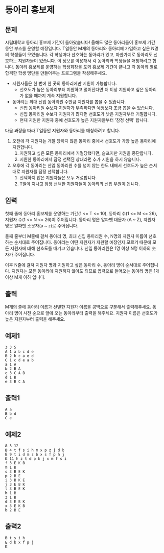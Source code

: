 # 동아리 홍보제

## 문제

시립대학교 동아리 홍보제 기간이 돌아왔습니다! 올해도 많은 동아리들이 홍보제 기간 동안 부스를 운영할 예정입니다. T일동안 M개의 동아리와 동아리에 가입하고 싶은 N명의 학생들이 모였습니다. 각 학생마다 선호하는 동아리가 있고, 마찬가지로 동아리도 선호하는 지원자들이 있습니다. 이 정보를 이용해서 각 동아리와 학생들을 매칭하려고 합니다. 동아리 홍보제를 운영하는 학생회장을 도와 홍보제 기간이 끝나고 각 동아리 별로 합격한 학생 명단을 만들어주는 프로그램을 작성해주세요.

- 지원자들은 한 번에 한 곳의 동아리에만 지원이 가능합니다.
  - 선호도가 높은 동아리부터 지원하고 떨어진다면 더 이상 지원하고 싶은 동아리가 없을 때까지 계속 지원합니다. 
- 동아리는 최대 신입 동아리원 수만큼 지원자를 뽑을 수 있습니다.
  - 신입 동아리원 수보다 지원자가 부족하다면 예정보다 조금 뽑을 수 있습니다.
  - 신입 동아리원 수보다 지원자가 많다면 선호도가 낮은 지원자부터 거절합니다.
  - 현재 지원한 지원자 중에 선호도가 높은 지원자들부터 '잠정 선택' 합니다.

다음 과정을 따라 T일동안 지원자와 동아리를 매칭하려고 합니다.

1. 오전에 각 지원자는 거절 당하지 않은 동아리 중에서 선호도가 가장 높은 동아리에 지원합니다.
   1. 지원하고 싶은 모든 동아리에서 거절당했다면, 슬프지만 지원을 중단합니다.
   2. 지원한 동아리에서 잠정 선택된 상태라면 추가 지원을 하지 않습니다.
2. 오후에 각 동아리는 신입 동아리원 수를 넘지 않는 한도 내에서 선호도가 높은 순서대로 지원자를 잠정 선택합니다.
   1. 선택하지 않은 지원자들은 모두 거절합니다.
   2. T일이 지나고 잠정 선택한 지원자들이 동아리의 신입 부원이 됩니다.

## 입력

첫째 줄에 동아리 홍보제를 운영하는 기간(1 <= T <= 10), 동아리 수(1 <= M <= 26), 지원자 수(1 <= N <= 26)이 주어집니다. 동아리 명은 알파벳 대문자 (A ~ Z), 지원자 명은 알파벳 소문자(a ~ z)로 주어집니다.

둘째 줄부터 M줄에 걸쳐 동아리 명, 최대 신입 동아리원 수, N명의 지원자 이름이 선호하는 순서대로 주어집니다. 동아리는 어떤 지원자가 지원할 예정인지 모르기 때문에 모든 지원자에 대해 선호도를 매기고 있습니다. 신입 동아리원은 1명 이상 N명 이하의 숫자가 주어집니다.

이후 N줄에 걸쳐 지원자 명과 지원하고 싶은 동아리 수, 동아리 명이 순서대로 주어집니다. 지원자는 모든 동아리에 지원하지 않아도 되므로 입력으로 들어오는 동아리 명은 1개 이상 M개 이하 입니다.

## 출력

M개의 줄에 동아리 이름과 선별한 지원자 이름을 공백으로 구분해서 출력해주세요. 동아리 명이 사전 순으로 앞에 오는 동아리부터 출력을 해주세요. 지원자 이름은 선호도가 높은 지원자부터 출력을 해주세요.

## 예제1

```
3 3 5
A 1 a b c d e
B 2 b c a e d
C 1 c d e a b
a 1 A
b 2 B A
c 3 C A B
d 1 B
e 3 B C A
```

## 출력1

```
A a
B b d
C e
```

## 예제2

```
8 3 12
B 4 t f s i h m x p z j d b
E 9 t i d m z b x s f p h j
K 11 h z t d p b j x m f s i
f 3 E K B
m 1 B
s 3 B E K
p 2 B E
i 3 B K E
j 3 E B K
t 3 B E K
h 1 B
z 1 B
d 3 E B K
x 3 E K B
b 2 B E
```

## 출력2

```
B t s i h
E d b x f p j
K
```

